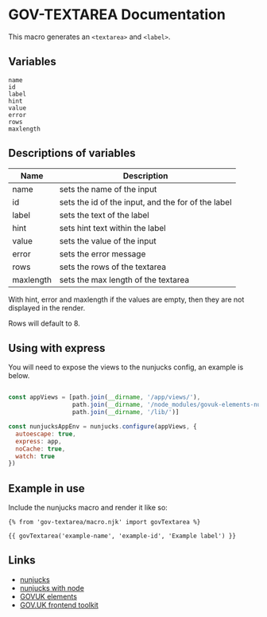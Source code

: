 # GOV-TEXTAREA Documentation

This macro generates an `<textarea>` and `<label>`.

## Variables

```
name
id
label
hint
value
error
rows
maxlength
```

## Descriptions of variables

| Name          | Description                                                   |
| ------------- |---------------------------------------------------------------|
| name          | sets the name of the input                                    |
| id            | sets the id of the input, and the for of the label            |
| label         | sets the text of the label                                    |
| hint          | sets hint text within the label                               |
| value         | sets the value of the input                                   |
| error         | sets the error message                                        |
| rows          | sets the rows of the textarea                                 |
| maxlength     | sets the max length of the textarea                           |

With hint, error and maxlength if the values are empty, then they are not displayed in the render.

Rows will default to 8.

## Using with express

You will need to expose the views to the nunjucks config, an example is below.

```javascript

const appViews = [path.join(__dirname, '/app/views/'),
                  path.join(__dirname, '/node_modules/govuk-elements-nunjucks/components/'),
                  path.join(__dirname, '/lib/')]

const nunjucksAppEnv = nunjucks.configure(appViews, {
  autoescape: true,
  express: app,
  noCache: true,
  watch: true
})
```

## Example in use
Include the nunjucks macro and render it like so:

```
{% from 'gov-textarea/macro.njk' import govTextarea %}

{{ govTextarea('example-name', 'example-id', 'Example label') }}
```

## Links

- [nunjucks](https://mozilla.github.io/nunjucks/)
- [nunjucks with node](https://mozilla.github.io/nunjucks/getting-started.html)
- [GOVUK elements](https://github.com/alphagov/govuk_elements)
- [GOV.UK frontend toolkit](https://github.com/alphagov/govuk_frontend_toolkit)